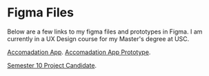 # Figma Files

Below are a few links to my figma files and prototypes in Figma. I am currently in a UX Design course for my Master's degree at USC.


[Accomadation App](https://www.figma.com/file/BAYHj461Gh2psp2jn4NTmZ/Accommodations-App?node-id=0%3A1).
[Accomadation App Prototype](https://www.figma.com/proto/BAYHj461Gh2psp2jn4NTmZ/Accommodations-App?node-id=4%3A79&scaling=scale-down&page-id=0%3A1&starting-point-node-id=4%3A79).

[Semester 10 Project Candidate](https://www.figma.com/file/Vc6WWV8edRVXJAErVhFQpr/Semester-10-Project-Candidates?node-id=0%3A1).



